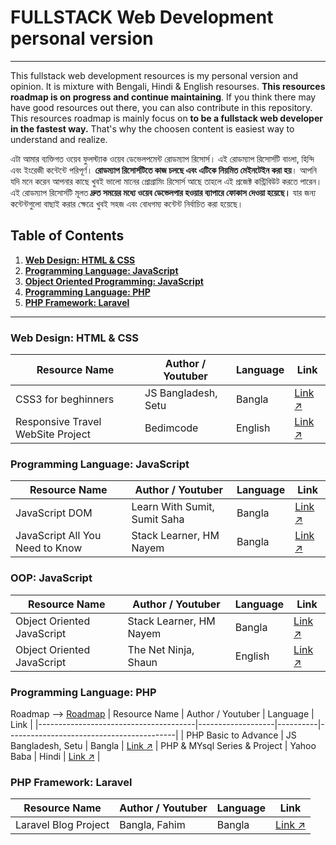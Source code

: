# FULLSTACK Web Development personal version
----------------
This fullstack web development resources is my personal version and opinion. It is mixture with Bengali, Hindi & English resourses. **This resources roadmap is on progress and continue maintaining**. If you think there may have good resources out there, you can also contribute in this repository. This resources roadmap is mainly focus on **to be a fullstack web developer in the fastest way.** That's why the choosen content is easiest way to understand and realize. 

এটা আমার ব্যক্তিগত ওয়েব ফুলস্ট্যাক ওয়েব ডেভেলপমেন্ট রোডম্যাপ রিসোর্স। এই রোডম্যাপ রিসোর্সটি বাংলা, হিন্দি এবং ইংরেজী কন্টেন্টে পরিপূর্ণ। **রোডম্যাপ রিসোর্সটিতে কাজ চলছে এবং এটিকে নিয়মিত মেইনটেইন করা হয়**। আপনি যদি মনে করেন আপনার কাছে খুবই ভালো মানের প্রোগ্রামিং রিসোর্স আছে তাহলে এই প্রজেক্ট কন্ট্রিবিউট করতে পারেন। এই রোডম্যাপ রিসোর্সটি মূলত **দ্রুত সময়ের মধ্যে ওয়েব ডেভেলপার হওয়ার ব্যাপারে ফোকাস দেওয়া হয়েছে।** যার জন্য কন্টেন্টগুলো বাছাই করার ক্ষেত্রে খুবই সহজ এবং বোধগম্য কন্টেন্ট নির্বাচিত করা হয়েছে। 



## Table of Contents

1. **[Web Design: HTML & CSS](https://github.com/mhasanmeet/FULLSTACK-webdev-roadmap#Web-Design-HTML--CSS)**<br>
2. **[Programming Language: JavaScript](https://github.com/mhasanmeet/FULLSTACK-webdev-roadmap#Programming-Language-JavaScript)**<br>
3. **[Object Oriented Programming: JavaScript](https://github.com/mhasanmeet/FULLSTACK-webdev-roadmap#OOP-JavaScript)**<br>
4. **[Programming Language: PHP](https://github.com/mhasanmeet/FULLSTACK-webdev-roadmap#Programming-Language-PHP)**<br>
4. **[PHP Framework: Laravel](https://github.com/mhasanmeet/FULLSTACK-webdev-roadmap#PHP-Framework-Laravel)**<br>

----------------
### Web Design: HTML & CSS
| Resource Name                         | Author / Youtuber | Language | Link                                     |
|---------------------------------------|-------------------|----------|------------------------------------------|
| CSS3 for beghinners | JS Bangladesh, Setu | Bangla | [Link ↗](https://youtube.com/playlist?list=PL4iFnndHldugVWLTCHxJPhvKxJPDeYIGa) |
| Responsive Travel WebSite Project | Bedimcode | English | [Link ↗](https://youtu.be/YzRDHxbw1RU) |

### Programming Language: JavaScript
| Resource Name                         | Author / Youtuber         | Language | Link  |
|---------------------------------------|---------------------------|----------|-------|
| JavaScript DOM                        | Learn With Sumit, Sumit Saha | Bangla   | [Link ↗](https://youtube.com/playlist?list=PLHiZ4m8vCp9MJDxMOzhYVuTrO1b5n-Tq_) |
| JavaScript All You Need to Know       | Stack Learner, HM Nayem   | Bangla   | [Link ↗](https://youtube.com/playlist?list=PL_XxuZqN0xVAu_dWUVFbscqZdTzE8t6Z1YzRDHxbw1RU) |
### OOP: JavaScript
| Resource Name                         | Author / Youtuber         | Language | Link  |
|---------------------------------------|---------------------------|----------|-------|
| Object Oriented JavaScript            | Stack Learner, HM Nayem   | Bangla   | [Link ↗](https://youtube.com/playlist?list=PL_XxuZqN0xVCW9b7ryupXW69pnG0jzm7b)  | 
| Object Oriented JavaScript            | The Net Ninja, Shaun      | English   | [Link ↗](https://youtube.com/playlist?list=PL4cUxeGkcC9i5yvDkJgt60vNVWffpblB7)  | 
### Programming Language: PHP
Roadmap ⟶ [Roadmap](https://infinite.education/skillset/PHP_Developer)
| Resource Name                         | Author / Youtuber | Language | Link                                     |
|---------------------------------------|-------------------|----------|------------------------------------------|
| PHP Basic to Advance | JS Bangladesh, Setu | Bangla | [Link ↗](https://youtube.com/playlist?list=PL4iFnndHldui-0507zycrQBo_HFU8-mi9U)
| PHP & MYsql Series & Project           | Yahoo Baba        | Hindi    | [Link ↗](https://youtu.be/YzRDHxbw1RU)   |

### PHP Framework: Laravel
| Resource Name                         | Author / Youtuber | Language | Link                                     |
|---------------------------------------|-------------------|----------|------------------------------------------|
| Laravel Blog Project | Bangla, Fahim | Bangla | [Link ↗](https://youtube.com/playlist?list=PLzBl445W4ieu3J3VfpV0hqedk8GqyD5C-)   |
